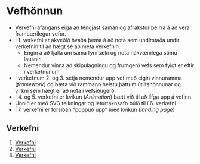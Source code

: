 # Vefhönnun

* Verkefni áfangans eiga að tengjast saman og afrakstur þeirra á að vera frambærilegur vefur. 
* Í 1. verkefni er ákveðið hvaða þema á að nota sem undirstaða undir verkefnin til að hægt sé að meta verkefnin. 
    * Engin á að fjalla um sama fyrirtæki og nota nákvæmlega sömu lausnir. 
    * Nemendur vinna að skipulagningu og frumgerð vefs sem fylgt er eftir í verkefnunum
* Í verkefnum 2. og 3. setja nemendur upp vef með eigin vinnuramma (_framework_) og bæta við rammann helstu þáttum útlitshönnunar og virkni sem hægt er að nota í vefsíðugerð. 
* Í 4. og 5. verkefni er kvikun (_Animation_) bætt við til að lífga upp á vefinn. 
* Unnið er með SVG teikningar og leturtáknsafn búið til í 6. verkefni
* Í 7. verkefni er forsíðan "poppuð upp" með kvikun (_landing page_)

## Verkefni

1. [Verkefni](Verkefni-1/)
2. [Verkefni](Verkefni-2/)
3. [Verkefni](Verkefni-3/)

